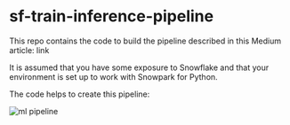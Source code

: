 # sf-train-inference-pipeline

This repo contains the code to build the pipeline described in this Medium article: link

It is assumed that you have some exposure to Snowflake and that your environment is set up to work with Snowpark for Python. 

The code helps to create this pipeline:

![ml pipeline](https://github.com/tx-smitht/sf-train-inference-pipeline/assets/112910116/96d3420f-8870-4ae9-8356-f7d1a9d0b870)
